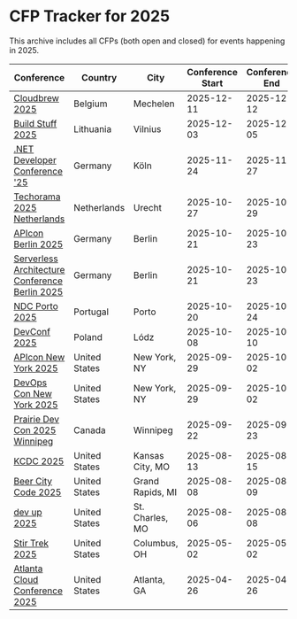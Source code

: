 # CFP Tracker for 2025

This archive includes all CFPs (both open and closed) for events happening in 2025.

| Conference | Country | City | Conference Start | Conference End | CFP | Benefits | CFP Start | Deadline |
| ---------- | ------- | ---- | ---------------- | -------------- | --- | -------- | --------- | -------- |
| [Cloudbrew 2025](https://www.cloudbrew.be/) | Belgium | Mechelen | 2025-12-11 | 2025-12-12 | [CFP](https://sessionize.com/cloudbrew-2025) | ✈️ 🏨 🎟️  | 2025-04-22 | 2025-06-08 |
| [Build Stuff 2025](https://buildstuff.events/) | Lithuania | Vilnius | 2025-12-03 | 2025-12-05 | [CFP](https://sessionize.com/build-stuff-2025) | ✈️ 🏨 🎟️  | 2025-03-01 | 2025-06-30 |
| [.NET Developer Conference '25](https://www.dotnet-developer-conference.de/) | Germany | Köln | 2025-11-24 | 2025-11-27 | [CFP](https://sessionize.com/dotnet-developer-conference-25) | ✈️ 🏨 🎟️  | 2025-04-15 | 2025-06-01 |
| [Techorama 2025 Netherlands](https://www.techorama.nl/) | Netherlands | Urecht | 2025-10-27 | 2025-10-29 | [CFP](https://sessionize.com/techorama-2025-netherlands/) | ✈️ 🏨 🎟️  | 2025-02-17 | 2025-04-25 |
| [APIcon Berlin 2025](https://apiconference.net/berlin/) | Germany | Berlin | 2025-10-21 | 2025-10-23 | [CFP](https://callforpapers.sandsmedia.com/) | ✈️ 🏨 🎟️  | 2025-04-01 | 2025-05-19 |
| [Serverless Architecture Conference Berlin 2025](https://apiconference.net/berlin/) | Germany | Berlin | 2025-10-21 | 2025-10-23 | [CFP](https://callforpapers.sandsmedia.com/) | ✈️ 🏨 🎟️  | 2025-04-01 | 2025-05-19 |
| [NDC Porto 2025](https://ndcporto.com/) | Portugal | Porto | 2025-10-20 | 2025-10-24 | [CFP](https://sessionize.com/ndc-porto-2025/) | ✈️ 🏨 🎟️  | 2025-01-22 | 2025-05-18 |
| [DevConf 2025](https://devconf.pl/) | Poland | Lódz | 2025-10-08 | 2025-10-10 | [CFP](https://sessionize.com/devconfpl-2025) | ✈️ 🏨 🎟️  | 2025-03-17 | 2025-05-17 |
| [APIcon New York 2025](https://apiconference.net/new-york/) | United States | New York, NY  | 2025-09-29 | 2025-10-02 | [CFP](https://apiconference.net/new-york/call-for-papers-ny/) | ✈️ 🏨 🎟️  | 2025-03-22 | 2025-04-22 |
| [DevOps Con New York 2025](https://devopscon.io/new-york/) | United States | New York, NY  | 2025-09-29 | 2025-10-02 | [CFP](https://devopscon.io/call-for-papers-new-york/) | ✈️ 🏨 🎟️  | 2025-03-22 | 2025-04-22 |
| [Prairie Dev Con 2025 Winnipeg](https://www.prairiedevcon.com/) | Canada | Winnipeg | 2025-09-22 | 2025-09-23 | [CFP](https://www.papercall.io/prdcwinnipeg2025) | ✈️ 🏨 🎟️  | 2025-04-03 | 2025-05-09 |
| [KCDC 2025](https://kcdc.info/) | United States | Kansas City, MO  | 2025-08-13 | 2025-08-15 | [CFP](https://sessionize.com/kcdc-2025/) | ✈️ 🏨 🎟️  | 2025-01-07 | 2025-02-21 |
| [Beer City Code 2025](https://beercitycode.com/) | United States | Grand Rapids, MI  | 2025-08-08 | 2025-08-09 | [CFP](https://sessionize.com/beer-city-code-2025/) | ✈️ 🏨 🎟️  | 2025-01-05 | 2025-03-01 |
| [dev up 2025](https://www.devupconf.org/) | United States | St. Charles, MO  | 2025-08-06 | 2025-08-08 | [CFP](https://sessionize.com/dev-up-2025/) | ✈️ 🏨 🎟️  | 2025-01-13 | 2025-02-28 |
| [Stir Trek 2025](https://stirtrek.com/) | United States | Columbus, OH  | 2025-05-02 | 2025-05-02 | [CFP](https://sessionize.com/stir-trek-2025/) | ✈️ 🏨 🎟️  | 2025-01-14 | 2025-01-28 |
| [Atlanta Cloud Conference 2025](https://atlcloudconf.com/) | United States | Atlanta, GA  | 2025-04-26 | 2025-04-26 | [CFP](https://sessionize.com/atlanta-cloud-conference-2025/) | ✈️ 🏨 🎟️  | 2025-02-01 | 2025-03-23 |
